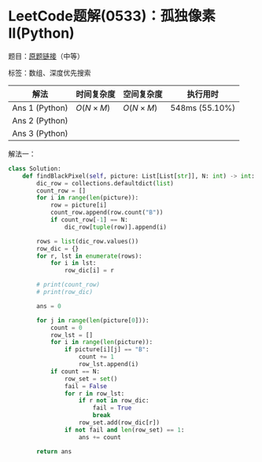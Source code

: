 # LeetCode题解(0533)：孤独像素II(Python)

题目：[原题链接](https://leetcode-cn.com/problems/lonely-pixel-ii/)（中等）

标签：数组、深度优先搜索

| 解法           | 时间复杂度 | 空间复杂度 | 执行用时       |
| -------------- | ---------- | ---------- | -------------- |
| Ans 1 (Python) | $O(N×M)$   | $O(N×M)$   | 548ms (55.10%) |
| Ans 2 (Python) |            |            |                |
| Ans 3 (Python) |            |            |                |

解法一：

```python
class Solution:
    def findBlackPixel(self, picture: List[List[str]], N: int) -> int:
        dic_row = collections.defaultdict(list)
        count_row = []
        for i in range(len(picture)):
            row = picture[i]
            count_row.append(row.count("B"))
            if count_row[-1] == N:
                dic_row[tuple(row)].append(i)

        rows = list(dic_row.values())
        row_dic = {}
        for r, lst in enumerate(rows):
            for i in lst:
                row_dic[i] = r

        # print(count_row)
        # print(row_dic)

        ans = 0

        for j in range(len(picture[0])):
            count = 0
            row_lst = []
            for i in range(len(picture)):
                if picture[i][j] == "B":
                    count += 1
                    row_lst.append(i)
            if count == N:
                row_set = set()
                fail = False
                for r in row_lst:
                    if r not in row_dic:
                        fail = True
                        break
                    row_set.add(row_dic[r])
                if not fail and len(row_set) == 1:
                    ans += count

        return ans
```